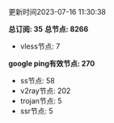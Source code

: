 更新时间2023-07-16 11:30:38

**总订阅: 35**
**总节点: 8266**
- vless节点: 7

**google ping有效节点: 270**
- ss节点: 58
- v2ray节点: 202
- trojan节点: 5
- ssr节点: 5
